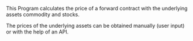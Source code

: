 This Program calculates the price of a forward contract with the underlying assets commodity and stocks.

The prices of the underlying assets can be obtained manually (user input) or with the help of an API. 
